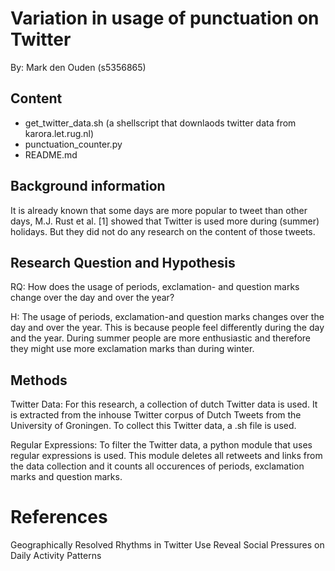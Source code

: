 # Variation in usage of punctuation on Twitter

By: Mark den Ouden (s5356865)

## Content
- get_twitter_data.sh (a shellscript that downlaods twitter data from karora.let.rug.nl)
- punctuation_counter.py
- README.md

## Background information
It is already known that some days are more popular to tweet than other days, M.J. Rust et al. [1] showed that Twitter is used more during (summer) holidays.
But they did not do any research on the content of those tweets. 


## Research Question and Hypothesis
RQ: How does the usage of periods, exclamation- and question marks change over the day and over the year?

H: The usage of periods, exclamation-and question marks changes over the day and over the year.
This is because people feel differently during the day and the year. 
During summer people are more enthusiastic and therefore they might use more exclamation marks than during winter. 

## Methods

Twitter Data: For this research, a collection of dutch Twitter data is used.
It is extracted from the inhouse Twitter corpus of Dutch Tweets from the University of Groningen.
To collect this Twitter data, a .sh file is used. 

Regular Expressions: To filter the Twitter data, a python module that uses regular expressions is used. 
This module deletes all retweets and links from the data collection and it counts all occurences of periods, exclamation marks and question marks.

# References
Geographically Resolved Rhythms in Twitter Use Reveal Social Pressures on Daily Activity Patterns
